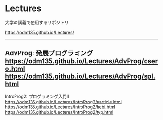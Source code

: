 # Lectures
大学の講義で使用するリポジトリ

https://odm135.github.io/Lectures/

---
AdvProg: 発展プログラミング<br>
https://odm135.github.io/Lectures/AdvProg/osero.html<br>
https://odm135.github.io/Lectures/AdvProg/spl.html
---
IntroProg2: プログラミング入門Ⅱ<br>
https://odm135.github.io/Lectures/IntroProg2/particle.html<br>
https://odm135.github.io/Lectures/IntroProg2/hebi.html<br>
https://odm135.github.io/Lectures/IntroProg2/typ.html